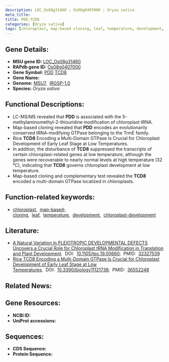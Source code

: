 ```yaml
---
description: LOC_Os08g31460 ; Os08g0407000 ; Oryza sativa
meta_title:
title: PDD;TCD8
categories: [Oryza sativa]
tags: [chloroplast, map-based cloning, leaf, temperature, development, chloroplast development]
---
```


## Gene Details:
- **MSU gene ID:** [LOC_Os08g31460](http://rice.uga.edu/cgi-bin/ORF_infopage.cgi?orf=LOC_Os08g31460)  
- **RAPdb gene ID:** [Os08g0407000](https://rapdb.dna.affrc.go.jp/locus/?name=Os08g0407000)  
- **Gene Symbol:** <u>PDD</u>&nbsp;<u>TCD8</u>
- **Gene Name:**
- **Genome:**  [MSU7](http://rice.uga.edu/),&nbsp;&nbsp;[IRGSP-1.0](https://rapdb.dna.affrc.go.jp/download/irgsp1.html)
- **Species:** *Oryza sativa*

## Functional Descriptions:
   - LC-MS/MS revealed that **PDD** is associated with the 5-methylaminomethyl-2-thiouridine modification of chloroplast tRNA.
   - Map-based cloning revealed that **PDD** encodes an evolutionarily conserved tRNA-modifying GTPase belonging to the TrmE family.
   - Rice **TCD8** Encoding a Multi-Domain GTPase Is Crucial for Chloroplast Development of Early Leaf Stage at Low Temperatures.
   - In addition, the disturbance of **TCD8** suppressed the transcripts of certain chloroplast-related genes at low temperature, although the genes were recoverable to nearly normal levels at high temperature (32 °C), indicating that **TCD8** governs chloroplast development at low temperature.
   - Map-based cloning and complementary test revealed the **TCD8** encoded a multi-domain GTPase localized in chloroplasts.

## Function-related keywords:
   - [chloroplast](/tags/chloroplast/),&nbsp;&nbsp;[map-based-cloning](/tags/map-based-cloning/),&nbsp;&nbsp;[leaf](/tags/leaf/),&nbsp;&nbsp;[temperature](/tags/temperature/),&nbsp;&nbsp;[development](/tags/development/),&nbsp;&nbsp;[chloroplast-development](/tags/chloroplast-development/)

## Literature:
   - [A Natural Variation in PLEIOTROPIC DEVELOPMENTAL DEFECTS Uncovers a Crucial Role for Chloroplast tRNA Modification in Translation and Plant Development](https://www.doi.org/10.1105/tpc.19.00660).&nbsp;&nbsp;DOI:&nbsp;&nbsp;[10.1105/tpc.19.00660](https://www.doi.org/10.1105/tpc.19.00660);&nbsp;&nbsp;PMID:&nbsp;&nbsp;[32327539](https://pubmed.ncbi.nlm.nih.gov/32327539/)
   - [Rice TCD8 Encoding a Multi-Domain GTPase Is Crucial for Chloroplast Development of Early Leaf Stage at Low Temperatures](https://www.doi.org/10.3390/biology11121738).&nbsp;&nbsp;DOI:&nbsp;&nbsp;[10.3390/biology11121738](https://www.doi.org/10.3390/biology11121738);&nbsp;&nbsp;PMID:&nbsp;&nbsp;[36552248](https://pubmed.ncbi.nlm.nih.gov/36552248/)

## Related News:

## Gene Resources:
- **NCBI ID:**  []()
- **UniProt accessions:** [](https://www.uniprot.org/uniprotkb//entry)

## Sequences:
- **CDS Sequence:**
- **Protein Sequence:**
